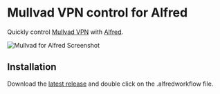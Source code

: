 Mullvad VPN control for Alfred
=========

Quickly control [Mullvad VPN](https://mullvad.net) with [Alfred](http://www.alfredapp.com).

![Mullvad for Alfred Screenshot](https://raw.github.com/atticusmatticus/alfred-mullvad/master/screenshot.gif)

## Installation

Download the [latest release](https://github.com/atticusmatticus/alfred-mullvad/releases/latest) and double click on the .alfredworkflow file.



